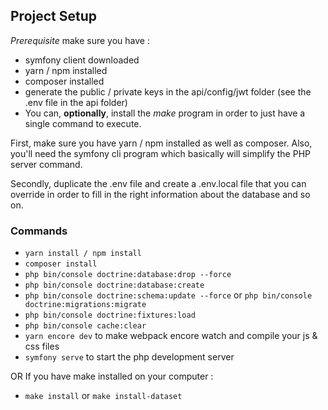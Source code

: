 ## Project Setup

*Prerequisite* make sure you have :
- symfony client downloaded 
- yarn / npm installed 
- composer installed 
- generate the public / private keys in the api/config/jwt folder (see the .env file in the api folder)
- You can, **optionally**, install the *make* program in order to just have a single command to execute.

First, make sure you have yarn / npm installed as well as composer. Also, you'll need the symfony cli program which basically will simplify the PHP server command.

Secondly, duplicate the .env file and create a .env.local file that you can override in order to fill in the right information about the database and so on.

### Commands
- `yarn install / npm install`
- `composer install`
- `php bin/console doctrine:database:drop --force`
- `php bin/console doctrine:database:create`
- `php bin/console doctrine:schema:update --force` or `php bin/console doctrine:migrations:migrate`
- `php bin/console doctrine:fixtures:load`
- `php bin/console cache:clear`
- `yarn encore dev` to make webpack encore watch and compile your js & css files
- `symfony serve` to start the php development server

OR If you have make installed on your computer :
- `make install` or `make install-dataset`
